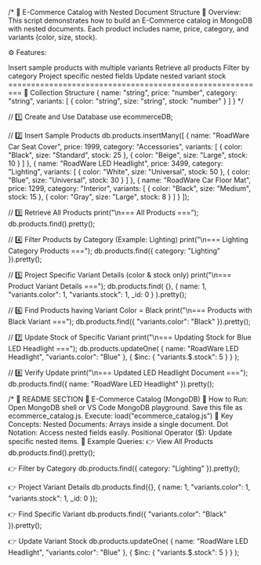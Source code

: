 /*
🛒 E-Commerce Catalog with Nested Document Structure
📘 Overview: This script demonstrates how to build an E-Commerce catalog in MongoDB with nested documents. Each product includes name, price, category, and variants (color, size, stock).

⚙️ Features:

Insert sample products with multiple variants
Retrieve all products
Filter by category
Project specific nested fields
Update nested variant stock
========================================================= 🧩 Collection Structure
{ name: "string", price: "number", category: "string", variants: [ { color: "string", size: "string", stock: "number" } ] }
*/

// 1️⃣ Create and Use Database use ecommerceDB;

// 2️⃣ Insert Sample Products db.products.insertMany([ { name: "RoadWare Car Seat Cover", price: 1999, category: "Accessories", variants: [ { color: "Black", size: "Standard", stock: 25 }, { color: "Beige", size: "Large", stock: 10 } ] }, { name: "RoadWare LED Headlight", price: 3499, category: "Lighting", variants: [ { color: "White", size: "Universal", stock: 50 }, { color: "Blue", size: "Universal", stock: 30 } ] }, { name: "RoadWare Car Floor Mat", price: 1299, category: "Interior", variants: [ { color: "Black", size: "Medium", stock: 15 }, { color: "Gray", size: "Large", stock: 8 } ] } ]);

// 3️⃣ Retrieve All Products print("\n=== All Products ==="); db.products.find().pretty();

// 4️⃣ Filter Products by Category (Example: Lighting) print("\n=== Lighting Category Products ==="); db.products.find({ category: "Lighting" }).pretty();

// 5️⃣ Project Specific Variant Details (color & stock only) print("\n=== Product Variant Details ==="); db.products.find( {}, { name: 1, "variants.color": 1, "variants.stock": 1, _id: 0 } ).pretty();

// 6️⃣ Find Products having Variant Color = Black print("\n=== Products with Black Variant ==="); db.products.find({ "variants.color": "Black" }).pretty();

// 7️⃣ Update Stock of Specific Variant print("\n=== Updating Stock for Blue LED Headlight ==="); db.products.updateOne( { name: "RoadWare LED Headlight", "variants.color": "Blue" }, { $inc: { "variants.$.stock": 5 } } );

// 8️⃣ Verify Update print("\n=== Updated LED Headlight Document ==="); db.products.find({ name: "RoadWare LED Headlight" }).pretty();

/*
📄 README SECTION
🛒 E-Commerce Catalog (MongoDB)
💾 How to Run:
Open MongoDB shell or VS Code MongoDB playground.
Save this file as ecommerce_catalog.js.
Execute: load("ecommerce_catalog.js")
🧠 Key Concepts:
Nested Documents: Arrays inside a single document.
Dot Notation: Access nested fields easily.
Positional Operator ($): Update specific nested items.
🧱 Example Queries:
👉 View All Products db.products.find().pretty();

👉 Filter by Category db.products.find({ category: "Lighting" }).pretty();

👉 Project Variant Details db.products.find({}, { name: 1, "variants.color": 1, "variants.stock": 1, _id: 0 });

👉 Find Specific Variant db.products.find({ "variants.color": "Black" }).pretty();

👉 Update Variant Stock db.products.updateOne( { name: "RoadWare LED Headlight", "variants.color": "Blue" }, { $inc: { "variants.$.stock": 5 } } );
